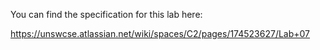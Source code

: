 You can find the specification for this lab here:

https://unswcse.atlassian.net/wiki/spaces/C2/pages/174523627/Lab+07
